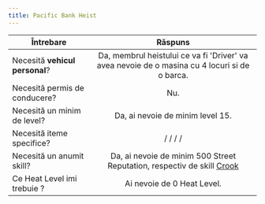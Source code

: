 ```yaml
---
title: Pacific Bank Heist
---
```


| Întrebare   | Răspuns |
| ----------- | :-----------: |
| Necesită **vehicul personal**? | Da, membrul heistului ce va fi 'Driver' va avea nevoie de o masina cu 4 locuri si de o barca. |
| Necesită permis de conducere? | Nu. |
| Necesită un minim de level? | Da, ai nevoie de minim level 15. |
| Necesită iteme specifice? | <InventoryItem itemKey="weapon_carbinerifle" width="64" :qt="1" />/ <InventoryItem itemKey="ammo_rifle" width="64" :qt="200" />/ <InventoryItem itemKey="thermite_device" width="64" :qt="1" />/ <InventoryItem itemKey="drill" width="64" :qt="1" />/ |
| Necesită un anumit skill? | Da, ai nevoie de minim 500 Street Reputation, respectiv de skill [Crook](../index.md#care-sunt-skill-urile-la-robbing-street-reputation)  |
| Ce Heat Level imi trebuie ? | Ai nevoie de 0 Heat Level. |
